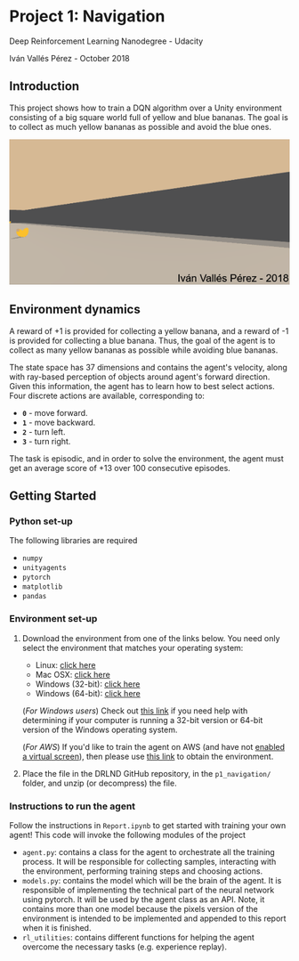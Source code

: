 # Project 1: Navigation
Deep Reinforcement Learning Nanodegree - Udacity

Iván Vallés Pérez - October 2018

## Introduction

This project shows how to train a DQN algorithm over a Unity environment consisting of a big square world full of yellow and blue bananas. The goal is to collect as much yellow bananas as possible and avoid the blue ones.

![Trained Agent](./img/banana_normal.gif)

## Environment dynamics
A reward of +1 is provided for collecting a yellow banana, and a reward of -1 is provided for collecting a blue banana.  Thus, the goal of the agent is to collect as many yellow bananas as possible while avoiding blue bananas.  

The state space has 37 dimensions and contains the agent's velocity, along with ray-based perception of objects around agent's forward direction.  Given this information, the agent has to learn how to best select actions.  Four discrete actions are available, corresponding to:
- **`0`** - move forward.
- **`1`** - move backward.
- **`2`** - turn left.
- **`3`** - turn right.

The task is episodic, and in order to solve the environment, the agent must get an average score of +13 over 100 consecutive episodes.



## Getting Started

### Python set-up
The following libraries are required
- `numpy`
- `unityagents`
- `pytorch`
- `matplotlib`
- `pandas`

### Environment set-up
1. Download the environment from one of the links below.  You need only select the environment that matches your operating system:
    - Linux: [click here](https://s3-us-west-1.amazonaws.com/udacity-drlnd/P1/Banana/Banana_Linux.zip)
    - Mac OSX: [click here](https://s3-us-west-1.amazonaws.com/udacity-drlnd/P1/Banana/Banana.app.zip)
    - Windows (32-bit): [click here](https://s3-us-west-1.amazonaws.com/udacity-drlnd/P1/Banana/Banana_Windows_x86.zip)
    - Windows (64-bit): [click here](https://s3-us-west-1.amazonaws.com/udacity-drlnd/P1/Banana/Banana_Windows_x86_64.zip)
    
    (_For Windows users_) Check out [this link](https://support.microsoft.com/en-us/help/827218/how-to-determine-whether-a-computer-is-running-a-32-bit-version-or-64) if you need help with determining if your computer is running a 32-bit version or 64-bit version of the Windows operating system.

    (_For AWS_) If you'd like to train the agent on AWS (and have not [enabled a virtual screen](https://github.com/Unity-Technologies/ml-agents/blob/master/docs/Training-on-Amazon-Web-Service.md)), then please use [this link](https://s3-us-west-1.amazonaws.com/udacity-drlnd/P1/Banana/Banana_Linux_NoVis.zip) to obtain the environment.

2. Place the file in the DRLND GitHub repository, in the `p1_navigation/` folder, and unzip (or decompress) the file. 

### Instructions to run the agent

Follow the instructions in `Report.ipynb` to get started with training your own agent! This code will invoke the following modules of the project
- `agent.py`: contains a class for the agent to orchestrate all the training process. It will be responsible for collecting samples, interacting with the environment, performing training steps and choosing actions.
- `models.py`: contains the model which will be the brain of the agent. It is responsible of implementing the technical part of the neural network using pytorch. It will be used by the agent class as an API. Note, it contains more than one model because the pixels version of the environment is intended to be implemented and appended to this report when it is finished.
- `rl_utilities`: contains different functions for helping the agent overcome the necessary tasks (e.g. experience replay).

